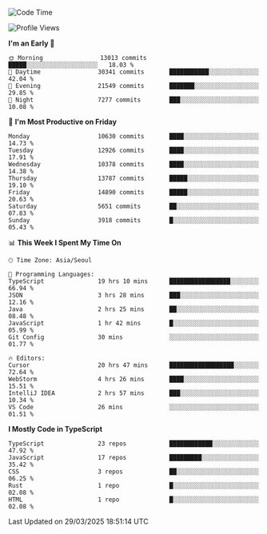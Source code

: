 <!--START_SECTION:waka-->
![Code Time](http://img.shields.io/badge/Code%20Time-7%2C512%20hrs%2039%20mins-blue)

![Profile Views](http://img.shields.io/badge/Profile%20Views-0-blue)

**I'm an Early 🐤** 

```text
🌞 Morning                13013 commits       █████░░░░░░░░░░░░░░░░░░░░   18.03 % 
🌆 Daytime                30341 commits       ███████████░░░░░░░░░░░░░░   42.04 % 
🌃 Evening                21549 commits       ███████░░░░░░░░░░░░░░░░░░   29.85 % 
🌙 Night                  7277 commits        ███░░░░░░░░░░░░░░░░░░░░░░   10.08 % 
```
📅 **I'm Most Productive on Friday** 

```text
Monday                   10630 commits       ████░░░░░░░░░░░░░░░░░░░░░   14.73 % 
Tuesday                  12926 commits       ████░░░░░░░░░░░░░░░░░░░░░   17.91 % 
Wednesday                10378 commits       ████░░░░░░░░░░░░░░░░░░░░░   14.38 % 
Thursday                 13787 commits       █████░░░░░░░░░░░░░░░░░░░░   19.10 % 
Friday                   14890 commits       █████░░░░░░░░░░░░░░░░░░░░   20.63 % 
Saturday                 5651 commits        ██░░░░░░░░░░░░░░░░░░░░░░░   07.83 % 
Sunday                   3918 commits        █░░░░░░░░░░░░░░░░░░░░░░░░   05.43 % 
```


📊 **This Week I Spent My Time On** 

```text
🕑︎ Time Zone: Asia/Seoul

💬 Programming Languages: 
TypeScript               19 hrs 10 mins      █████████████████░░░░░░░░   66.94 % 
JSON                     3 hrs 28 mins       ███░░░░░░░░░░░░░░░░░░░░░░   12.16 % 
Java                     2 hrs 25 mins       ██░░░░░░░░░░░░░░░░░░░░░░░   08.48 % 
JavaScript               1 hr 42 mins        █░░░░░░░░░░░░░░░░░░░░░░░░   05.99 % 
Git Config               30 mins             ░░░░░░░░░░░░░░░░░░░░░░░░░   01.77 % 

🔥 Editors: 
Cursor                   20 hrs 47 mins      ██████████████████░░░░░░░   72.64 % 
WebStorm                 4 hrs 26 mins       ████░░░░░░░░░░░░░░░░░░░░░   15.51 % 
IntelliJ IDEA            2 hrs 57 mins       ███░░░░░░░░░░░░░░░░░░░░░░   10.34 % 
VS Code                  26 mins             ░░░░░░░░░░░░░░░░░░░░░░░░░   01.51 % 
```

**I Mostly Code in TypeScript** 

```text
TypeScript               23 repos            ████████████░░░░░░░░░░░░░   47.92 % 
JavaScript               17 repos            █████████░░░░░░░░░░░░░░░░   35.42 % 
CSS                      3 repos             ██░░░░░░░░░░░░░░░░░░░░░░░   06.25 % 
Rust                     1 repo              █░░░░░░░░░░░░░░░░░░░░░░░░   02.08 % 
HTML                     1 repo              █░░░░░░░░░░░░░░░░░░░░░░░░   02.08 % 
```




 Last Updated on 29/03/2025 18:51:14 UTC
<!--END_SECTION:waka-->
